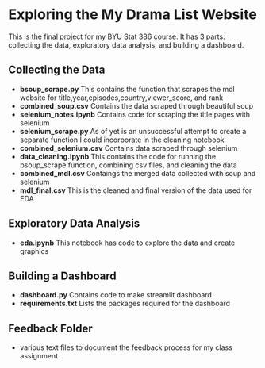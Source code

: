 # Exploring the My Drama List Website
This is the final project for my BYU Stat 386 course. It has 3 parts: collecting the data, exploratory data analysis, and building a dashboard. 

## Collecting the Data
* **bsoup_scrape.py** This contains the function that scrapes the mdl website for title,year,episodes,country,viewer_score, and rank 
* **combined_soup.csv** Contains the data scraped through beautiful soup
* **selenium_notes.ipynb** Contains code for scraping the title pages with selenium
* **selenium_scrape.py** As of yet is an unsuccessful attempt to create a separate function I could incorporate in the cleaning notebook
* **combined_selenium.csv** Contains data scraped through selenium
* **data_cleaning.ipynb** This contains the code for running the bsoup_scrape function, combining csv files, and cleaning the data
* **combined_mdl.csv** Contaings the merged data collected with soup and selenium
* **mdl_final.csv** This is the cleaned and final version of the data used for EDA

## Exploratory Data Analysis
* **eda.ipynb** This notebook has code to explore the data and create graphics

## Building a Dashboard 
* **dashboard.py** Contains code to make streamlit dashboard
* **requirements.txt** Lists the packages required for the dashboard

## Feedback Folder
* various text files to document the feedback process for my class assignment

